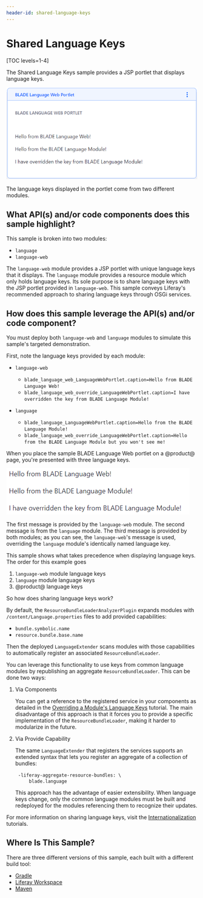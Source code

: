 ```yaml
---
header-id: shared-language-keys
---
```


# Shared Language Keys

[TOC levels=1-4]

The Shared Language Keys sample provides a JSP portlet that displays language
keys.

![Figure 1: The sample JSP portlet displays three language keys.](../../../images/language-web-portlet.png)

The language keys displayed in the portlet come from two different modules.

## What API(s) and/or code components does this sample highlight?

This sample is broken into two modules:

- `language`
- `language-web`

The `language-web` module provides a JSP portlet with unique language keys that
it displays. The `language` module provides a resource module which only holds
language keys. Its sole purpose is to share language keys with the JSP portlet
provided in `language-web`. This sample conveys Liferay's recommended approach
to sharing language keys through OSGi services.

## How does this sample leverage the API(s) and/or code component?

You must deploy both `language-web` and `language` modules to simulate this
sample's targeted demonstration.

First, note the language keys provided by each module:

- `language-web`
    - `blade_language_web_LanguageWebPortlet.caption=Hello from BLADE Language Web!`
    - `blade_language_web_override_LanguageWebPortlet.caption=I have overridden the key from BLADE Language Module!`

- `language`
    - `blade_language_LanguageWebPortlet.caption=Hello from the BLADE Language Module!`
    - `blade_language_web_override_LanguageWebPortlet.caption=Hello from the BLADE Language Module but you won't see me!`

When you place the sample BLADE Language Web portlet on a @product@ page, you're
presented with three language keys.

![Figure 2: The Language Web portlet displays three phrases, two of which are shared from a different module.](../../../images/shared-language-keys.png)

The first message is provided by the `language-web` module. The second message
is from the `language` module. The third message is provided by both modules; as
you can see, the `language-web`'s message is used, overriding the `language`
module's identically named language key.

This sample shows what takes precedence when displaying language keys. The order
for this example goes

1.  `language-web` module language keys
2.  `language` module language keys
3.  @product@ language keys

So how does sharing language keys work?

By default, the `ResourceBundleLoaderAnalyzerPlugin` expands modules with
`/content/Language.properties` files to add provided capabilities:

- `bundle.symbolic.name`
- `resource.bundle.base.name`

Then the deployed `LanguageExtender` scans modules with those capabilities to
automatically register an associated `ResourceBundleLoader`.

You can leverage this functionality to use keys from common language modules by
republishing an aggregate `ResourceBundleLoader`. This can be done two ways:

1. Via Components

    You can get a reference to the registered service in your components as
    detailed in the
		[Overriding a Module's Language Keys](/docs/7-0/tutorials/-/knowledge_base/t/overriding-language-keys#overriding-a-modules-language-keys)
		tutorial. The main disadvantage of this approach is that it forces you to
		provide a specific implementation of the `ResourceBundleLoader`, making it
		harder to modularize in the future.

2. Via Provide Capability

    The same `LanguageExtender` that registers the services supports an extended
    syntax that lets you register an aggregate of a collection of bundles:

        -liferay-aggregate-resource-bundles: \
            blade.language

    This approach has the advantage of easier extensibility. When language keys
    change, only the common language modules must be built and redeployed for
    the modules referencing them to recognize their updates.

For more information on sharing language keys, visit the
[Internationalization](/docs/7-0/tutorials/-/knowledge_base/t/internationalization)
tutorials.

## Where Is This Sample?

There are three different versions of this sample, each built with a different
build tool:

- [Gradle](https://github.com/liferay/liferay-blade-samples/tree/7.0/gradle/apps/shared-language-keys)
- [Liferay Workspace](https://github.com/liferay/liferay-blade-samples/tree/7.0/liferay-workspace/apps/shared-language-keys)
- [Maven](https://github.com/liferay/liferay-blade-samples/tree/7.0/maven/apps/shared-language-keys)
